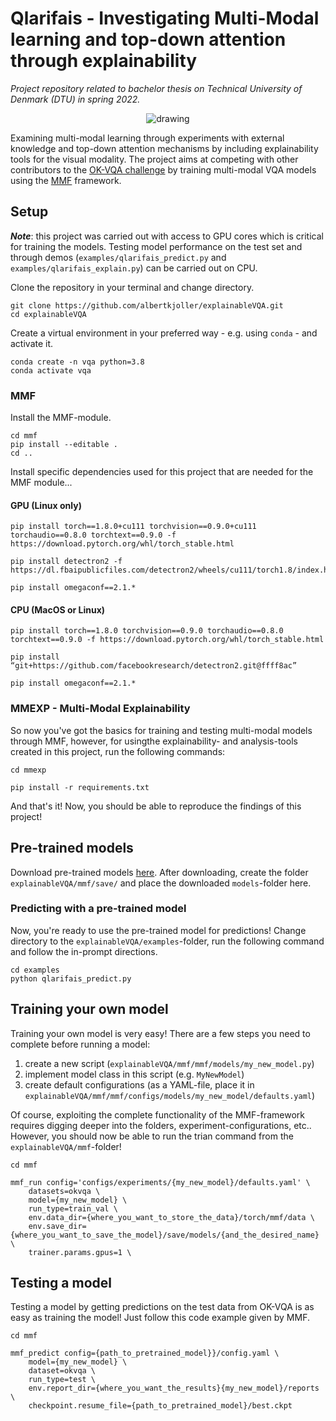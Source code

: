 # Qlarifais - Investigating Multi-Modal learning and top-down attention through explainability

*Project repository related to bachelor thesis on Technical University of Denmark (DTU) in spring 2022.*

<p align="center">
  <img src="https://github.com/albertkjoller/explainableVQA/blob/main/qlarifais_yellow.png" alt="drawing"/>
</p>

Examining multi-modal learning through experiments with external knowledge and top-down attention mechanisms by including explainability tools for the visual modality. The project aims at competing with other contributors to the [OK-VQA challenge](https://okvqa.allenai.org/leaderboard.html) by training multi-modal VQA models using the [MMF](https://github.com/facebookresearch/mmf) framework. 

## Setup

***Note***: this project was carried out with access to GPU cores which is critical for training the models. Testing model performance on the test set and through demos (`examples/qlarifais_predict.py` and `examples/qlarifais_explain.py`) can be carried out on CPU.

Clone the repository in your terminal and change directory.

    git clone https://github.com/albertkjoller/explainableVQA.git
    cd explainableVQA

Create a virtual environment in your preferred way - e.g. using `conda` - and activate it.

    conda create -n vqa python=3.8
    conda activate vqa

### MMF

Install the MMF-module.

    cd mmf
    pip install --editable .
    cd ..

Install specific dependencies used for this project that are needed for the MMF module...

#### GPU (Linux only)
    pip install torch==1.8.0+cu111 torchvision==0.9.0+cu111 torchaudio==0.8.0 torchtext==0.9.0 -f https://download.pytorch.org/whl/torch_stable.html

    pip install detectron2 -f https://dl.fbaipublicfiles.com/detectron2/wheels/cu111/torch1.8/index.html
    
    pip install omegaconf==2.1.*

#### CPU (MacOS or Linux)
    pip install torch==1.8.0 torchvision==0.9.0 torchaudio==0.8.0 torchtext==0.9.0 -f https://download.pytorch.org/whl/torch_stable.html

    pip install “git+https://github.com/facebookresearch/detectron2.git@ffff8ac”
    
    pip install omegaconf==2.1.*

### MMEXP - Multi-Modal Explainability

So now you've got the basics for training and testing multi-modal models through MMF, however, for usingthe explainability- and analysis-tools created in this project, run the following commands:

    cd mmexp

    pip install -r requirements.txt

And that's it! Now, you should be able to reproduce the findings of this project!	

## Pre-trained models

Download pre-trained models [here](https://drive.google.com/drive/folders/17o9YjWwAQ0rtvYC5QKM6TI_0yHcu6iSY?usp=sharing).
After downloading, create the folder `explainableVQA/mmf/save/` and place the downloaded `models`-folder here.

### Predicting with a pre-trained model

Now, you're ready to use the pre-trained model for predictions! Change directory to the `explainableVQA/examples`-folder, run the following command and follow the in-prompt directions.

    cd examples
    python qlarifais_predict.py

## Training your own model

Training your own model is very easy! There are a few steps you need to complete before running a model:

1) create a new script (`explainableVQA/mmf/mmf/models/my_new_model.py`)
2) implement model class in this script (e.g. `MyNewModel`)
3) create default configurations (as a YAML-file, place it in `explainableVQA/mmf/mmf/configs/models/my_new_model/defaults.yaml`)

Of course, exploiting the complete functionality of the MMF-framework requires digging deeper into the folders, experiment-configurations, etc.. However, you should now be able to run the trian command from the `explainableVQA/mmf`-folder!
    
    cd mmf

    mmf_run config='configs/experiments/{my_new_model}/defaults.yaml' \
        datasets=okvqa \
        model={my_new_model} \
        run_type=train_val \
        env.data_dir={where_you_want_to_store_the_data}/torch/mmf/data \
        env.save_dir={where_you_want_to_save_the_model}/save/models/{and_the_desired_name} \
        trainer.params.gpus=1 \

## Testing a model

Testing a model by getting predictions on the test data from OK-VQA is as easy as training the model! Just follow this code example given by MMF.

    cd mmf

    mmf_predict config={path_to_pretrained_model}}/config.yaml \
        model={my_new_model} \
        dataset=okvqa \
        run_type=test \
        env.report_dir={where_you_want_the_results}{my_new_model}/reports \
        checkpoint.resume_file={path_to_pretrained_model}/best.ckpt
